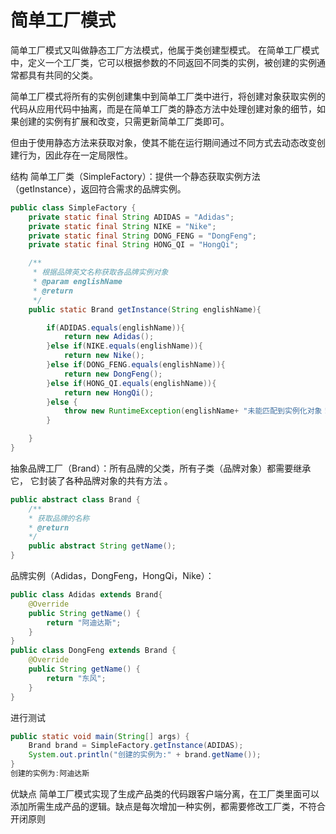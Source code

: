 # 简单工厂模式

简单工厂模式又叫做静态工厂方法模式，他属于类创建型模式。
在简单工厂模式中，定义一个工厂类，它可以根据参数的不同返回不同类的实例，被创建的实例通常都具有共同的父类。

简单工厂模式将所有的实例创建集中到简单工厂类中进行，将创建对象获取实例的代码从应用代码中抽离，而是在简单工厂类的静态方法中处理创建对象的细节，如果创建的实例有扩展和改变，只需更新简单工厂类即可。

但由于使用静态方法来获取对象，使其不能在运行期间通过不同方式去动态改变创建行为，因此存在一定局限性。

结构
简单工厂类（SimpleFactory）：提供一个静态获取实例方法（getInstance），返回符合需求的品牌实例。

```java
public class SimpleFactory {
    private static final String ADIDAS = "Adidas";
    private static final String NIKE = "Nike";
    private static final String DONG_FENG = "DongFeng";
    private static final String HONG_QI = "HongQi";

    /**
     * 根据品牌英文名称获取各品牌实例对象
     * @param englishName
     * @return
     */
    public static Brand getInstance(String englishName){

        if(ADIDAS.equals(englishName)){
            return new Adidas();
        }else if(NIKE.equals(englishName)){
            return new Nike();
        }else if(DONG_FENG.equals(englishName)){
            return new DongFeng();
        }else if(HONG_QI.equals(englishName)){
            return new HongQi();
        }else {
            throw new RuntimeException(englishName+ "未能匹配到实例化对象！");
        }

    }
}
```

抽象品牌工厂（Brand）：所有品牌的父类，所有子类（品牌对象）都需要继承它， 它封装了各种品牌对象的共有方法 。

```java
public abstract class Brand {    
    /**
    * 获取品牌的名称
    * @return     
    */   		
    public abstract String getName();
}
```

品牌实例（Adidas，DongFeng，HongQi，Nike）：

```java
public class Adidas extends Brand{    
    @Override
    public String getName() {
        return "阿迪达斯";
    }
}
public class DongFeng extends Brand {
    @Override
    public String getName() {
        return "东风";
    }
}
```


进行测试

```java
public static void main(String[] args) {
    Brand brand = SimpleFactory.getInstance(ADIDAS);
    System.out.println("创建的实例为:" + brand.getName());
}
创建的实例为:阿迪达斯
```

优缺点
简单工厂模式实现了生成产品类的代码跟客户端分离，在工厂类里面可以添加所需生成产品的逻辑。缺点是每次增加一种实例，都需要修改工厂类，不符合开闭原则 


